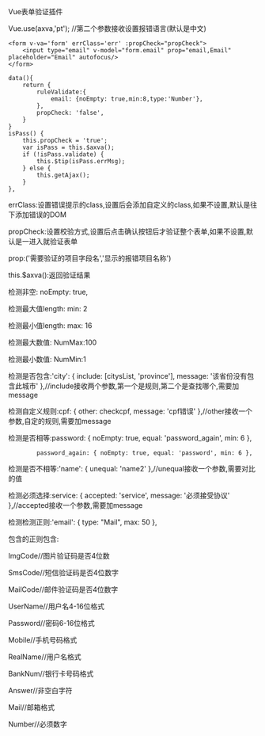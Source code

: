 Vue表单验证插件

Vue.use(axva,'pt'); //第二个参数接收设置报错语言(默认是中文)

```
<form v-va='form' errClass='err' :propCheck="propCheck">
    <input type="email" v-model="form.email" prop="email,Email" placeholder="Email" autofocus/>
</form>

data(){
    return {
        ruleValidate:{
            email: {noEmpty: true,min:8,type:'Number'},
        },
        propCheck: 'false',
    }
}
isPass() {
    this.propCheck = 'true';
    var isPass = this.$axva();
    if (!isPass.validate) {
        this.$tip(isPass.errMsg);
    } else {
        this.getAjax();
    }
},
```

errClass:设置错误提示的class,设置后会添加自定义的class,如果不设置,默认是往下添加错误的DOM

propCheck:设置校验方式,设置后点击确认按钮后才验证整个表单,如果不设置,默认是一进入就验证表单

prop:('需要验证的项目字段名','显示的报错项目名称')

this.$axva():返回验证结果


检测非空: noEmpty: true,

检测最大值length: min: 2

检测最小值length: max: 16

检测最大数值: NumMax:100

检测最小数值: NumMin:1

检测是否包含:'city': { include: [citysList, 'province'], message: '该省份没有包含此城市' },//include接收两个参数,第一个是规则,第二个是查找哪个,需要加message

检测自定义规则:cpf: { other: checkcpf, message: 'cpf错误' },//other接收一个参数,自定的规则,需要加message

检测是否相等:password: { noEmpty: true, equal: 'password_again', min: 6 },

            password_again: { noEmpty: true, equal: 'password', min: 6 },

检测是否不相等:'name': { unequal: 'name2' },//unequal接收一个参数,需要对比的值

检测必须选择:service: { accepted: 'service', message: '必须接受协议' },//accepted接收一个参数,需要加message

检测检测正则:'email': { type: "Mail", max: 50 },

包含的正则包含:

ImgCode//图片验证码是否4位数

SmsCode//短信验证码是否4位数字

MailCode//邮件验证码是否4位数字

UserName//用户名4-16位格式

Password//密码6-16位格式

Mobile//手机号码格式

RealName//用户名格式

BankNum//银行卡号码格式

Answer//非空白字符

Mail//邮箱格式

Number//必须数字


